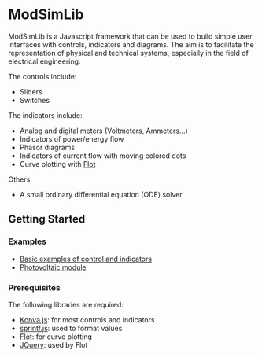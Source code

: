 # ModSimLib

ModSimLib is a Javascript framework that can be used to build simple user interfaces with controls, indicators and diagrams. The aim is to facilitate the representation of physical and technical systems, especially in the field of electrical engineering.

The controls include:
* Sliders
* Switches

The indicators include:
* Analog and digital meters (Voltmeters, Ammeters...)
* Indicators of power/energy flow
* Phasor diagrams
* Indicators of current flow with moving colored dots
* Curve plotting with [Flot](http://www.flotcharts.org/)

Others:
* A small ordinary differential equation (ODE) solver

## Getting Started

### Examples

* [Basic examples of control and indicators](https://cdjoubert.github.io/ModSimLib/examples/basic.html)
* [Photovoltaic module](https://cdjoubert.github.io/ModSimLib/examples/photovoltaic.html)

### Prerequisites

The following libraries are required:
* [Konva.js](https://konvajs.github.io/): for most controls and indicators
* [sprintf.js](https://github.com/alexei/sprintf.js): used to format values
* [Flot](http://www.flotcharts.org/): for curve plotting
* [JQuery](https://jquery.com/): used by Flot




